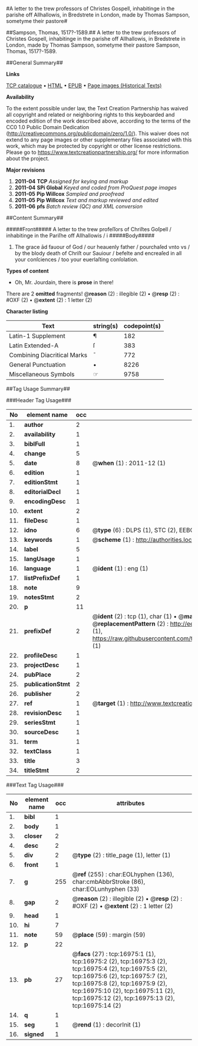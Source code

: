#A letter to the trew professors of Christes Gospell, inhabitinge in the parishe off Allhallowis, in Bredstrete in London, made by Thomas Sampson, sometyme their pastore#

##Sampson, Thomas, 1517?-1589.##
A letter to the trew professors of Christes Gospell, inhabitinge in the parishe off Allhallowis, in Bredstrete in London, made by Thomas Sampson, sometyme their pastore
Sampson, Thomas, 1517?-1589.

##General Summary##

**Links**

[TCP catalogue](http://www.ota.ox.ac.uk/tcp/)  • 
[HTML](http://tei.it.ox.ac.uk/tcp/Texts-HTML/free/A11/A11430.html)  • 
[EPUB](http://tei.it.ox.ac.uk/tcp/Texts-EPUB/free/A11/A11430.epub) • 
[Page images (Historical Texts)](https://historicaltexts.jisc.ac.uk/eebo-99851686e)

**Availability**

To the extent possible under law, the Text Creation Partnership has waived all copyright and related or neighboring rights to this keyboarded and encoded edition of the work described above, according to the terms of the CC0 1.0 Public Domain Dedication (http://creativecommons.org/publicdomain/zero/1.0/). This waiver does not extend to any page images or other supplementary files associated with this work, which may be protected by copyright or other license restrictions. Please go to https://www.textcreationpartnership.org/ for more information about the project.

**Major revisions**

1. __2011-04__ __TCP__ *Assigned for keying and markup*
1. __2011-04__ __SPi Global__ *Keyed and coded from ProQuest page images*
1. __2011-05__ __Pip Willcox__ *Sampled and proofread*
1. __2011-05__ __Pip Willcox__ *Text and markup reviewed and edited*
1. __2011-06__ __pfs__ *Batch review (QC) and XML conversion*

##Content Summary##

#####Front#####
A letter to the trew profeſſors of Chriſtes Goſpell / inhabitinge in the Pariſhe off Allhallowis / i
#####Body#####

1. The grace ād fauour of God / our heauenly father / pourchaſed vnto vs / by the blody death of Chriſt our Sauiour / befelte and encreaſed in all your conſciences / too your euerlaſting conſolation.

**Types of content**

  * Oh, Mr. Jourdain, there is **prose** in there!

There are 2 **omitted** fragments! 
 @__reason__ (2) : illegible (2)  •  @__resp__ (2) : #OXF (2)  •  @__extent__ (2) : 1 letter (2)

**Character listing**


|Text|string(s)|codepoint(s)|
|---|---|---|
|Latin-1 Supplement|¶|182|
|Latin Extended-A|ſ|383|
|Combining             Diacritical Marks|̄|772|
|General Punctuation|•|8226|
|Miscellaneous Symbols|☞|9758|

##Tag Usage Summary##

###Header Tag Usage###

|No|element name|occ|attributes|
|---|---|---|---|
|1.|__author__|2||
|2.|__availability__|1||
|3.|__biblFull__|1||
|4.|__change__|5||
|5.|__date__|8| @__when__ (1) : 2011-12 (1)|
|6.|__edition__|1||
|7.|__editionStmt__|1||
|8.|__editorialDecl__|1||
|9.|__encodingDesc__|1||
|10.|__extent__|2||
|11.|__fileDesc__|1||
|12.|__idno__|6| @__type__ (6) : DLPS (1), STC (2), EEBO-CITATION (1), PROQUEST (1), VID (1)|
|13.|__keywords__|1| @__scheme__ (1) : http://authorities.loc.gov/ (1)|
|14.|__label__|5||
|15.|__langUsage__|1||
|16.|__language__|1| @__ident__ (1) : eng (1)|
|17.|__listPrefixDef__|1||
|18.|__note__|9||
|19.|__notesStmt__|2||
|20.|__p__|11||
|21.|__prefixDef__|2| @__ident__ (2) : tcp (1), char (1)  •  @__matchPattern__ (2) : ([0-9\-]+):([0-9IVX]+) (1), (.+) (1)  •  @__replacementPattern__ (2) : http://eebo.chadwyck.com/downloadtiff?vid=$1&page=$2 (1), https://raw.githubusercontent.com/textcreationpartnership/Texts/master/tcpchars.xml#$1 (1)|
|22.|__profileDesc__|1||
|23.|__projectDesc__|1||
|24.|__pubPlace__|2||
|25.|__publicationStmt__|2||
|26.|__publisher__|2||
|27.|__ref__|1| @__target__ (1) : http://www.textcreationpartnership.org/docs/. (1)|
|28.|__revisionDesc__|1||
|29.|__seriesStmt__|1||
|30.|__sourceDesc__|1||
|31.|__term__|1||
|32.|__textClass__|1||
|33.|__title__|3||
|34.|__titleStmt__|2||


###Text Tag Usage###

|No|element name|occ|attributes|
|---|---|---|---|
|1.|__bibl__|1||
|2.|__body__|1||
|3.|__closer__|2||
|4.|__desc__|2||
|5.|__div__|2| @__type__ (2) : title_page (1), letter (1)|
|6.|__front__|1||
|7.|__g__|255| @__ref__ (255) : char:EOLhyphen (136), char:cmbAbbrStroke (86), char:EOLunhyphen (33)|
|8.|__gap__|2| @__reason__ (2) : illegible (2)  •  @__resp__ (2) : #OXF (2)  •  @__extent__ (2) : 1 letter (2)|
|9.|__head__|1||
|10.|__hi__|7||
|11.|__note__|59| @__place__ (59) : margin (59)|
|12.|__p__|22||
|13.|__pb__|27| @__facs__ (27) : tcp:16975:1 (1), tcp:16975:2 (2), tcp:16975:3 (2), tcp:16975:4 (2), tcp:16975:5 (2), tcp:16975:6 (2), tcp:16975:7 (2), tcp:16975:8 (2), tcp:16975:9 (2), tcp:16975:10 (2), tcp:16975:11 (2), tcp:16975:12 (2), tcp:16975:13 (2), tcp:16975:14 (2)|
|14.|__q__|1||
|15.|__seg__|1| @__rend__ (1) : decorInit (1)|
|16.|__signed__|1||
